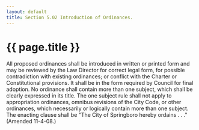 ```yaml
---
layout: default 
title: Section 5.02 Introduction of Ordinances.
---
```


{{ page.title }}
================

All proposed ordinances shall be introduced in written or printed form
and may be reviewed by the Law Director for correct legal form, for
possible contradiction with existing ordinances; or conflict with the
Charter or Constitutional provisions. It shall be in the form required
by Council for final adoption. No ordinance shall contain more than one
subject, which shall be clearly expressed in its title. The one subject
rule shall not apply to appropriation ordinances, omnibus revisions of
the City Code, or other ordinances, which necessarily or logically
contain more than one subject. The enacting clause shall be "The City of
Springboro hereby ordains . . ." (Amended 11-4-08.)
